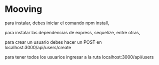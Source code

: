 # Mooving

para instalar, debes iniciar el comando npm install,

para instalar las dependencias de express, sequelize, entre otras,

para crear un usuario debes hacer un POST en localhost:3000/api/users/create

para tener todos los usuarios ingresar a la ruta localhost:3000/api/users
